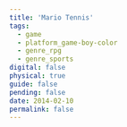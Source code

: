 ```yaml
---
title: 'Mario Tennis'
tags:
  - game
  - platform_game-boy-color
  - genre_rpg
  - genre_sports
digital: false
physical: true
guide: false
pending: false
date: 2014-02-10
permalink: false
---
```

